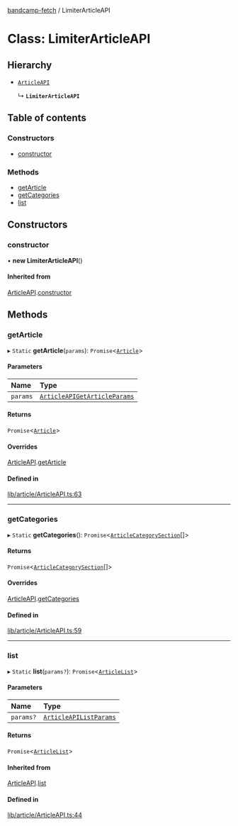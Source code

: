 [bandcamp-fetch](../README.md) / LimiterArticleAPI

# Class: LimiterArticleAPI

## Hierarchy

- [`ArticleAPI`](ArticleAPI.md)

  ↳ **`LimiterArticleAPI`**

## Table of contents

### Constructors

- [constructor](LimiterArticleAPI.md#constructor)

### Methods

- [getArticle](LimiterArticleAPI.md#getarticle)
- [getCategories](LimiterArticleAPI.md#getcategories)
- [list](LimiterArticleAPI.md#list)

## Constructors

### constructor

• **new LimiterArticleAPI**()

#### Inherited from

[ArticleAPI](ArticleAPI.md).[constructor](ArticleAPI.md#constructor)

## Methods

### getArticle

▸ `Static` **getArticle**(`params`): `Promise`<[`Article`](../interfaces/Article.md)\>

#### Parameters

| Name | Type |
| :------ | :------ |
| `params` | [`ArticleAPIGetArticleParams`](../interfaces/ArticleAPIGetArticleParams.md) |

#### Returns

`Promise`<[`Article`](../interfaces/Article.md)\>

#### Overrides

[ArticleAPI](ArticleAPI.md).[getArticle](ArticleAPI.md#getarticle)

#### Defined in

[lib/article/ArticleAPI.ts:63](https://github.com/patrickkfkan/bandcamp-fetch/blob/eace49c/src/lib/article/ArticleAPI.ts#L63)

___

### getCategories

▸ `Static` **getCategories**(): `Promise`<[`ArticleCategorySection`](../interfaces/ArticleCategorySection.md)[]\>

#### Returns

`Promise`<[`ArticleCategorySection`](../interfaces/ArticleCategorySection.md)[]\>

#### Overrides

[ArticleAPI](ArticleAPI.md).[getCategories](ArticleAPI.md#getcategories)

#### Defined in

[lib/article/ArticleAPI.ts:59](https://github.com/patrickkfkan/bandcamp-fetch/blob/eace49c/src/lib/article/ArticleAPI.ts#L59)

___

### list

▸ `Static` **list**(`params?`): `Promise`<[`ArticleList`](../interfaces/ArticleList.md)\>

#### Parameters

| Name | Type |
| :------ | :------ |
| `params?` | [`ArticleAPIListParams`](../interfaces/ArticleAPIListParams.md) |

#### Returns

`Promise`<[`ArticleList`](../interfaces/ArticleList.md)\>

#### Inherited from

[ArticleAPI](ArticleAPI.md).[list](ArticleAPI.md#list)

#### Defined in

[lib/article/ArticleAPI.ts:44](https://github.com/patrickkfkan/bandcamp-fetch/blob/eace49c/src/lib/article/ArticleAPI.ts#L44)
